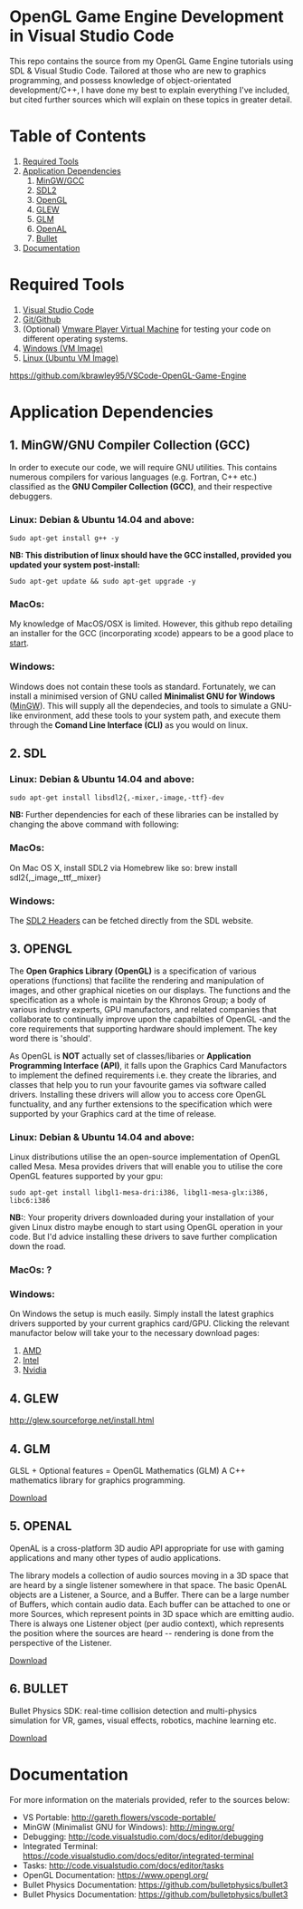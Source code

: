 # OpenGL Game Engine Development in Visual Studio Code

This repo contains the source from my OpenGL Game Engine tutorials using SDL &amp; Visual Studio Code. Tailored at those who are new to graphics programming, and possess knowledge of object-orientated development/C++, I have done my best to explain everything I've included, but cited further sources which will explain on these topics in greater detail.

# Table of Contents
1. [Required Tools](#tools)
2. [Application Dependencies](#dependencies)
    1. [MinGW/GCC](#gcc)
    2. [SDL2](#sdl)
    3. [OpenGL](#opengl)
    4. [GLEW](#glew)
    5. [GLM](#glm)
    6. [OpenAL](#openal)
    7. [Bullet](#bullet)
3. [Documentation](#documentation)

# Required Tools <a name="tools"></a>

1. [Visual Studio Code](https://code.visualstudio.com/)
2. [Git/Github](https://desktop.github.com/)
3. (Optional) [Vmware Player Virtual Machine](https://www.vmware.com/products/player/playerpro-evaluation.html) for testing your code on different operating systems.
4. [Windows (VM Image)](https://developer.microsoft.com/en-us/microsoft-edge/tools/vms/)
5. [Linux (Ubuntu VM Image)](https://www.ubuntu.com/download/desktop)

https://github.com/kbrawley95/VSCode-OpenGL-Game-Engine
# Application Dependencies <a name="dependencies"></a>

## 1. MinGW/GNU Compiler Collection (GCC) <a name="gcc"></a>

In order to execute our code, we will require GNU utilities. This contains numerous compilers for various languages (e.g. Fortran, C++ etc.) classified as the **GNU Compiler Collection (GCC)**, and their respective debuggers.

### Linux: Debian & Ubuntu 14.04 and above: 

```
Sudo apt-get install g++ -y
```

**NB: This distribution of linux should have the GCC installed, provided you updated your system post-install:**

```
Sudo apt-get update && sudo apt-get upgrade -y
```

### MacOs: 
My knowledge of MacOS/OSX is limited. However, this github repo detailing an installer for the GCC (incorporating xcode) appears to be a good place to [start](https://github.com/kennethreitz/osx-gcc-installer).

### Windows: 
Windows does not contain these tools as standard. Fortunately, we can install a minimised version of GNU called **Minimalist GNU for Windows** ([MinGW](https://sourceforge.net/projects/mingw/files/latest/download?source=files)). This will supply all the dependecies, and tools to simulate a GNU-like environment, add these tools to your system path, and execute them through the **Comand Line Interface (CLI)** as you would on linux.



## 2. SDL <a name ="sdl"></a>
### Linux: Debian & Ubuntu 14.04 and above: 

```
sudo apt-get install libsdl2{,-mixer,-image,-ttf}-dev
```

**NB:** Further dependencies for each of these libraries can be installed by changing the above command with following:




### MacOs: 

On Mac OS X, install SDL2 via Homebrew like so: brew install sdl2{,_image,_ttf,_mixer}

### Windows: 

The [SDL2 Headers](http://libsdl.org/download-2.0.php) can be fetched directly from the SDL website. 



## 3. OPENGL <a name ="opengl"></a>

The **Open Graphics Library (OpenGL)** is a specification of various operations (functions) that facilite the rendering and manipulation of images, and other graphical niceties on our displays. The functions and the specification as a whole is maintain by the Khronos Group; a body of various industry experts, GPU manufactors, and related companies that collaborate to continually improve upon the capabilties of OpenGL -and the core requirements that supporting hardware should implement. The key word there is 'should'. 

As OpenGL is **NOT** actually set of classes/libaries or **Application Programming Interface (API)**, it falls upon the Graphics Card Manufactors to implement the defined requirements i.e. they create the libraries, and classes that help you to run your favourite games via software called drivers. Installing these drivers will allow you to access core OpenGL functuality, and any further extensions to the specification which were supported by your Graphics card at the time of release. 

### Linux: Debian & Ubuntu 14.04 and above: 

Linux distributions utilise the an open-source implementation of OpenGL called Mesa. Mesa provides drivers that will enable you to utilise the core OpenGL features supported by your gpu: 

```
sudo apt-get install libgl1-mesa-dri:i386, libgl1-mesa-glx:i386, libc6:i386
```

**NB:**: Your properity drivers downloaded during your installation of your given Linux distro maybe enough to start using OpenGL operation in your code. But I'd advice installing these drivers to save further complication down the road.




### MacOs: ?


### Windows:

On Windows the setup is much easily. Simply install the latest graphics drivers supported by your current graphics card/GPU. Clicking the relevant manufactor below will take your to the necessary download pages:

1. [AMD]()
2. [Intel]()
3. [Nvidia]()


## 4. GLEW <a name ="glm"></a>

http://glew.sourceforge.net/install.html

## 4. GLM <a name ="glm"></a>

GLSL + Optional features = OpenGL Mathematics (GLM)
A C++ mathematics library for graphics programming. 

[Download](http://glm.g-truc.net/0.9.5/index.html)

## 5. OPENAL <a name ="openal"></a>

OpenAL is a cross-platform 3D audio API appropriate for use with gaming applications and many other types of audio applications.

The library models a collection of audio sources moving in a 3D space that are heard by a single listener somewhere in that space. The basic OpenAL objects are a Listener, a Source, and a Buffer. There can be a large number of Buffers, which contain audio data. Each buffer can be attached to one or more Sources, which represent points in 3D space which are emitting audio. There is always one Listener object (per audio context), which represents the position where the sources are heard -- rendering is done from the perspective of the Listener.

[Download](http://www.openal.org/)

## 6. BULLET <a name ="bullet"></a>

Bullet Physics SDK: real-time collision detection and multi-physics simulation for VR, games, visual effects, robotics, machine learning etc.

[Download](https://github.com/bulletphysics/bullet3/releases)


# Documentation <a name="documentation"></a>
For more information on the materials provided, refer to the sources below:

* VS Portable: http://gareth.flowers/vscode-portable/
* MinGW (Minimalist GNU for Windows): http://mingw.org/
* Debugging: http://code.visualstudio.com/docs/editor/debugging
* Integrated Terminal: https://code.visualstudio.com/docs/editor/integrated-terminal
* Tasks: http://code.visualstudio.com/docs/editor/tasks
* OpenGL Documentation: https://www.opengl.org/
* Bullet Physics Documentation: https://github.com/bulletphysics/bullet3
* Bullet Physics Documentation: https://github.com/bulletphysics/bullet3

